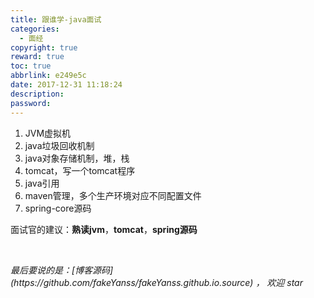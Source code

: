 ```yaml
---
title: 跟谁学-java面试
categories:
  - 面经
copyright: true
reward: true
toc: true
abbrlink: e249e5c
date: 2017-12-31 11:18:24
description:
password:
---
```


1. JVM虚拟机
2. java垃圾回收机制
3. java对象存储机制，堆，栈
4. tomcat，写一个tomcat程序
5. java引用
6. maven管理，多个生产环境对应不同配置文件
7. spring-core源码

面试官的建议：**熟读jvm**，**tomcat**，**spring源码**

<br>

<p id="div-border-top-green"><i>最后要说的是：[博客源码](https://github.com/fakeYanss/fakeYanss.github.io.source) ， 欢迎 star</i></p>
